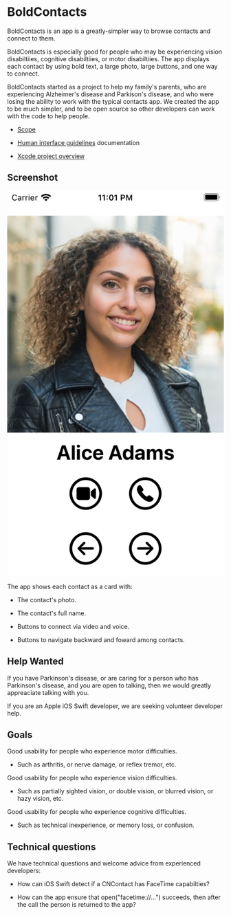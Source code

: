 #  BoldContacts

BoldContacts is an app is a greatly-simpler way to browse contacts and connect to them.

BoldContacts is especially good for people who may be experiencing vision disabiltiies, cognitive disabiltiies, or motor disabiltiies. The app displays each contact by using bold text, a large photo, large buttons, and one way to connect.
 
BoldContacts started as a project to help my family's parents, who are experiencing Alzheimer's disease and Parkison's disease, and who were losing the ability to work with the typical contacts app. We created the app to be much simpler, and to be open source so other developers can work with the code to help people.

* [Scope](doc/scope.md)

* [Human interface guidelines](doc/human-interface-guideliines.md) documentation

* [Xcode project overview](doc/xcode-project-overview.md)

## Screenshot

<img src="screenshot.png">

The app shows each contact as a card with:

* The contact's photo.

* The contact's full name.

* Buttons to connect via video and voice.

* Buttons to navigate backward and foward among contacts.


    
## Help Wanted

If you have Parkinson's disease, or are caring for a person who has Parkinson's disease, and you are open to talking, then we would greatly appreaciate talking with you.

If you are an Apple iOS Swift developer, we are seeking volunteer developer help.
  

## Goals

Good usability for people who experience motor difficulties.

  * Such as arthritis, or nerve damage, or reflex tremor, etc. 

Good usability for people who experience vision difficulties.

  * Such as partially sighted vision, or double vision, or blurred vision, or hazy vision, etc. 

Good usability for people who experience cognitive difficulties.

  * Such as technical inexperience, or memory loss, or confusion.


## Technical questions

We have technical questions and welcome advice from experienced developers: 

  * How can iOS Swift detect if a CNContact has FaceTime capabilties? 

  * How can the app ensure that open("facetime://…") succeeds, then after the call the person is returned to the app?
  
